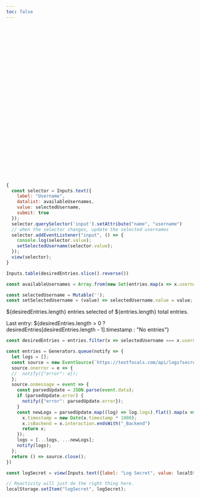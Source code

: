 ```yaml
---
toc: false
---
```


<div class="hero">
  <h1>Log Viewer</h1>
</div>

```js
{
  const selector = Inputs.text({
    label: "Username",
    datalist: availableUsernames,
    value: selectedUsername,
    submit: true
  });
  selector.querySelector('input').setAttribute("name", "username")
  // when the selector changes, update the selected usernames
  selector.addEventListener("input", () => {
    console.log(selector.value);
    setSelectedUsername(selector.value);
  });
  view(selector);
}
```

```js
Inputs.table(desiredEntries.slice().reverse())
```

```js
const availableUsernames = Array.from(new Set(entries.map(x => x.username))).sort();
```

```js
const selectedUsername = Mutable('');
const setSelectedUsername = (value) => selectedUsername.value = value;
```

${desiredEntries.length} entries selected of ${entries.length} total entries.

Last entry: ${desiredEntries.length > 0 ? desiredEntries[desiredEntries.length - 1].timestamp : "No entries"}


```js
const desiredEntries = entries.filter(x => selectedUsername === x.username);
```


```js
const entries = Generators.queue(notify => {
  let logs = [];
  const source = new EventSource(`https://textfocals.com/api/logs?secret=${logSecret}`);
  source.onerror = e => {
  //  notify({"error": e});
  };
  source.onmessage = event => {
    const parsedUpdate = JSON.parse(event.data);
    if (parsedUpdate.error) {
      notify({"error": parsedUpdate.error});
    }
    const newLogs = parsedUpdate.map((log) => log.logs).flat().map(x => {
      x.timestamp = new Date(x.timestamp * 1000);
      x.isBackend = x.interaction.endsWith("_Backend")
      return x;
    });
    logs = [...logs, ...newLogs];
    notify(logs);
  };
  return () => source.close();
})
```

```js
const logSecret = view(Inputs.text({label: "Log Secret", value: localStorage.getItem("logSecret") || ""}));
```

```js
// Reactivity will just do the right thing here.
localStorage.setItem("logSecret", logSecret);
```



<style>

.hero {
  display: flex;
  flex-direction: column;
  align-items: center;
  font-family: var(--sans-serif);
  margin: 4rem 0 8rem;
  text-wrap: balance;
  text-align: center;
}

.hero h1 {
  margin: 1rem 0;
  padding: 1rem 0;
  max-width: none;
  font-size: 14vw;
  font-weight: 900;
  line-height: 1;
  background: linear-gradient(30deg, var(--theme-foreground-focus), currentColor);
  -webkit-background-clip: text;
  -webkit-text-fill-color: transparent;
  background-clip: text;
}

.hero h2 {
  margin: 0;
  max-width: 34em;
  font-size: 20px;
  font-style: initial;
  font-weight: 500;
  line-height: 1.5;
  color: var(--theme-foreground-muted);
}

@media (min-width: 640px) {
  .hero h1 {
    font-size: 90px;
  }
}

</style>
